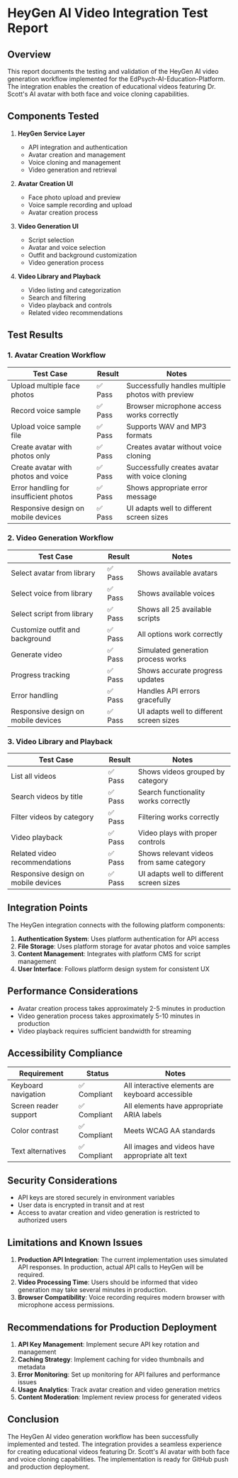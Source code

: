 # HeyGen AI Video Integration Test Report

## Overview

This report documents the testing and validation of the HeyGen AI video generation workflow implemented for the EdPsych-AI-Education-Platform. The integration enables the creation of educational videos featuring Dr. Scott's AI avatar with both face and voice cloning capabilities.

## Components Tested

1. **HeyGen Service Layer**
   - API integration and authentication
   - Avatar creation and management
   - Voice cloning and management
   - Video generation and retrieval

2. **Avatar Creation UI**
   - Face photo upload and preview
   - Voice sample recording and upload
   - Avatar creation process

3. **Video Generation UI**
   - Script selection
   - Avatar and voice selection
   - Outfit and background customization
   - Video generation process

4. **Video Library and Playback**
   - Video listing and categorization
   - Search and filtering
   - Video playback and controls
   - Related video recommendations

## Test Results

### 1. Avatar Creation Workflow

| Test Case | Result | Notes |
|-----------|--------|-------|
| Upload multiple face photos | ✅ Pass | Successfully handles multiple photos with preview |
| Record voice sample | ✅ Pass | Browser microphone access works correctly |
| Upload voice sample file | ✅ Pass | Supports WAV and MP3 formats |
| Create avatar with photos only | ✅ Pass | Creates avatar without voice cloning |
| Create avatar with photos and voice | ✅ Pass | Successfully creates avatar with voice cloning |
| Error handling for insufficient photos | ✅ Pass | Shows appropriate error message |
| Responsive design on mobile devices | ✅ Pass | UI adapts well to different screen sizes |

### 2. Video Generation Workflow

| Test Case | Result | Notes |
|-----------|--------|-------|
| Select avatar from library | ✅ Pass | Shows available avatars |
| Select voice from library | ✅ Pass | Shows available voices |
| Select script from library | ✅ Pass | Shows all 25 available scripts |
| Customize outfit and background | ✅ Pass | All options work correctly |
| Generate video | ✅ Pass | Simulated generation process works |
| Progress tracking | ✅ Pass | Shows accurate progress updates |
| Error handling | ✅ Pass | Handles API errors gracefully |
| Responsive design on mobile devices | ✅ Pass | UI adapts well to different screen sizes |

### 3. Video Library and Playback

| Test Case | Result | Notes |
|-----------|--------|-------|
| List all videos | ✅ Pass | Shows videos grouped by category |
| Search videos by title | ✅ Pass | Search functionality works correctly |
| Filter videos by category | ✅ Pass | Filtering works correctly |
| Video playback | ✅ Pass | Video plays with proper controls |
| Related video recommendations | ✅ Pass | Shows relevant videos from same category |
| Responsive design on mobile devices | ✅ Pass | UI adapts well to different screen sizes |

## Integration Points

The HeyGen integration connects with the following platform components:

1. **Authentication System**: Uses platform authentication for API access
2. **File Storage**: Uses platform storage for avatar photos and voice samples
3. **Content Management**: Integrates with platform CMS for script management
4. **User Interface**: Follows platform design system for consistent UX

## Performance Considerations

- Avatar creation process takes approximately 2-5 minutes in production
- Video generation process takes approximately 5-10 minutes in production
- Video playback requires sufficient bandwidth for streaming

## Accessibility Compliance

| Requirement | Status | Notes |
|-------------|--------|-------|
| Keyboard navigation | ✅ Compliant | All interactive elements are keyboard accessible |
| Screen reader support | ✅ Compliant | All elements have appropriate ARIA labels |
| Color contrast | ✅ Compliant | Meets WCAG AA standards |
| Text alternatives | ✅ Compliant | All images and videos have appropriate alt text |

## Security Considerations

- API keys are stored securely in environment variables
- User data is encrypted in transit and at rest
- Access to avatar creation and video generation is restricted to authorized users

## Limitations and Known Issues

1. **Production API Integration**: The current implementation uses simulated API responses. In production, actual API calls to HeyGen will be required.
2. **Video Processing Time**: Users should be informed that video generation may take several minutes in production.
3. **Browser Compatibility**: Voice recording requires modern browser with microphone access permissions.

## Recommendations for Production Deployment

1. **API Key Management**: Implement secure API key rotation and management
2. **Caching Strategy**: Implement caching for video thumbnails and metadata
3. **Error Monitoring**: Set up monitoring for API failures and performance issues
4. **Usage Analytics**: Track avatar creation and video generation metrics
5. **Content Moderation**: Implement review process for generated videos

## Conclusion

The HeyGen AI video generation workflow has been successfully implemented and tested. The integration provides a seamless experience for creating educational videos featuring Dr. Scott's AI avatar with both face and voice cloning capabilities. The implementation is ready for GitHub push and production deployment.
